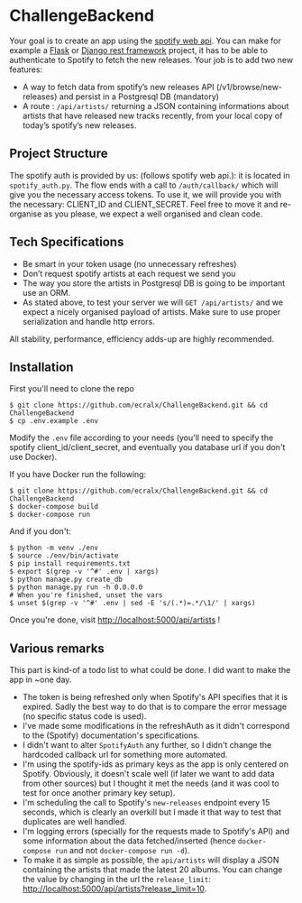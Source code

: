 # ChallengeBackend

Your goal is to create an app using the [spotify web api](https://developer.spotify.com/documentation/web-api/). You can make for example a [Flask](https://flask.palletsprojects.com/en/1.1.x/) or [Django rest framework](https://www.django-rest-framework.org/) project, it has to be able to authenticate to Spotify to fetch the new releases. Your job is to add two new features:
- A way to fetch data from spotify’s new releases API (/v1/browse/new-releases) and persist in a Postgresql DB (mandatory)
- A route : `/api/artists/` returning a JSON containing informations about artists that have released new tracks recently, from your local copy of today’s spotify’s new releases.

## Project Structure
The spotify auth is provided by us: (follows spotify web api.): it is located in `spotify_auth.py`.
The flow ends with a call to `/auth/callback/` which will give you the necessary access tokens.
To use it, we will provide you with the necessary: CLIENT_ID and CLIENT_SECRET.
Feel free to move it and re-organise as you please, we expect a well organised and clean code.
  
  
## Tech Specifications
- Be smart in your token usage (no unnecessary refreshes)
- Don’t request spotify artists at each request we send you
- The way you store the artists in Postgresql DB is going to be important use an ORM.
- As stated above, to test your server we will `GET /api/artists/` and we expect a nicely organised payload of artists. Make sure to use proper serialization and handle http errors.

All stability, performance, efficiency adds-up are highly recommended.

## Installation
First you'll need to clone the repo
```
$ git clone https://github.com/ecralx/ChallengeBackend.git && cd ChallengeBackend
$ cp .env.example .env
```

Modify the `.env` file according to your needs (you'll need to specify the spotify client_id/client_secret, and eventually you database url if you don't use Docker).

If you have Docker run the following:
```
$ git clone https://github.com/ecralx/ChallengeBackend.git && cd ChallengeBackend
$ docker-compose build
$ docker-compose run
```

And if you don't:
```
$ python -m venv ./env
$ source ./env/bin/activate
$ pip install requirements.txt
$ export $(grep -v '^#' .env | xargs)
$ python manage.py create_db
$ python manage.py run -h 0.0.0.0
# When you're finished, unset the vars
$ unset $(grep -v '^#' .env | sed -E 's/(.*)=.*/\1/' | xargs)
```

Once you're done, visit [http://localhost:5000/api/artists](http://localhost:5000/api/artists) !

## Various remarks
This part is kind-of a todo list to what could be done. I did want to make the app in ~one day.

- The token is being refreshed only when Spotify's API specifies that it is expired. Sadly the best way to do that is to compare the error message (no specific status code is used).
- I've made some modifications in the refreshAuth as it didn't correspond to the (Spotify) documentation's specifications.
- I didn't want to alter `SpotifyAuth` any further, so I didn't change the hardcoded callback url for something more automated.
- I'm using the spotify-ids as primary keys as the app is only centered on Spotify. Obviously, it doesn't scale well (if later we want to add data from other sources) but I thought it met the needs (and it was cool to test for once another primary key setup).
- I'm scheduling the call to Spotify's `new-releases` endpoint every 15 seconds, which is clearly an overkill but I made it that way to test that duplicates are well handled.
- I'm logging errors (specially for the requests made to Spotify's API) and some information about the data fetched/inserted (hence `docker-compose run` and not `docker-compose run -d`).
- To make it as simple as possible, the `api/artists` will display a JSON containing the artists that made the latest 20 albums. You can change the value by changing in the url the `release_limit`: [http://localhost:5000/api/artists?release_limit=10](http://localhost:5000/api/artists?release_limit=10).